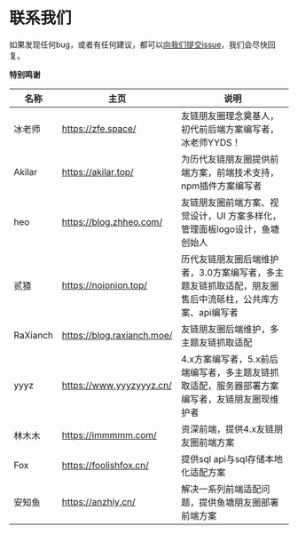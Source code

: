 # 联系我们

如果发现任何bug，或者有任何建议，都可以[向我们提交issue](https://github.com/Rock-Candy-Tea/hexo-circle-of-friends/issues)，我们会尽快回复。

**特别鸣谢**

| 名称     | 主页                       | 说明                                                         |
| -------- | -------------------------- | ------------------------------------------------------------ |
| 冰老师   | https://zfe.space/         | 友链朋友圈理念奠基人，初代前后端方案编写者，冰老师YYDS！     |
| Akilar   | https://akilar.top/        | 为历代友链朋友圈提供前端方案，前端技术支持，npm插件方案编写者 |
| heo      | https://blog.zhheo.com/    | 友链朋友圈前端方案、视觉设计，UI 方案多样化，管理面板logo设计，鱼塘创始人 |
| 贰猹     | https://noionion.top/      | 历代友链朋友圈后端维护者，3.0方案编写者，多主题友链抓取适配，朋友圈售后中流砥柱，公共库方案、api编写者 |
| RaXianch | https://blog.raxianch.moe/ | 友链朋友圈后端维护，多主题友链抓取适配                       |
| yyyz     | https://www.yyyzyyyz.cn/   | 4.x方案编写者，5.x前后端编写者，多主题友链抓取适配，服务器部署方案编写者，友链朋友圈现维护者 |
| 林木木   | https://immmmm.com/        | 资深前端，提供4.x友链朋友圈前端方案                          |
| Fox      | https://foolishfox.cn/     | 提供sql api与sql存储本地化适配方案                           |
| 安知鱼   | https://anzhiy.cn/         | 解决一系列前端适配问题，提供鱼塘朋友圈部署前端方案           |

